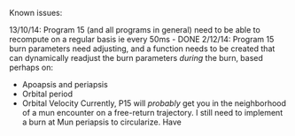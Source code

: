 Known issues:

13/10/14: Program 15 (and all programs in general) need to be able to recompute on a regular basis ie every 50ms - DONE
2/12/14: Program 15 burn parameters need adjusting, and a function needs to be created that can dynamically readjust 
the burn parameters *during* the burn, based perhaps on:
- Apoapsis and periapsis
- Orbital period
- Orbital Velocity
Currently, P15 will *probably* get you in the neighborhood of a mun encounter on a free-return trajectory. I still 
need to implement a burn at Mun periapsis to circularize. Have <incomplete>

